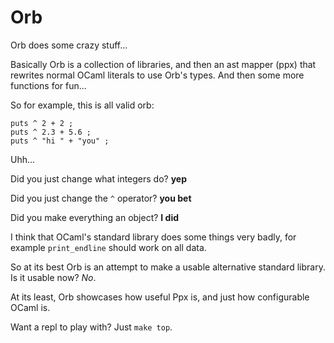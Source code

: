 
# Orb

Orb does some crazy stuff...

Basically Orb is a collection of libraries, and then an ast mapper (ppx)
that rewrites normal OCaml literals to use Orb's types. And then some more
functions for fun...

So for example, this is all valid orb:

```
puts ^ 2 + 2 ;
puts ^ 2.3 + 5.6 ;
puts ^ "hi " + "you" ;
```

Uhh...

Did you just change what integers do? **yep**

Did you just change the `^` operator? **you bet**

Did you make everything an object? **I did**

I think that OCaml's standard library does some things very badly, for
example `print_endline` should work on all data.

So at its best Orb is an attempt to make a usable alternative standard
library. Is it usable now? *No*.

At its least, Orb showcases how useful Ppx is, and just how configurable
OCaml is.

Want a repl to play with? Just `make top`.
